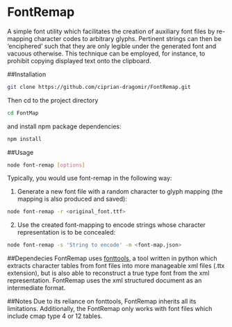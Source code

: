 # FontRemap
A simple font utility which facilitates the creation of auxiliary font files by re-mapping character codes to arbitrary glyphs. Pertinent strings can then be ‘enciphered’ such that they are only legible under the generated font and vacuous otherwise. This technique can be employed, for instance, to prohibit copying displayed text onto the clipboard.

##Installation

```bash
git clone https://github.com/ciprian-dragomir/FontRemap.git
```

Then cd to the project directory

```bash
cd FontMap
```
and install npm package dependencies:

```bash
npm install
```

##Usage

```bash
node font-remap [options]
```

Typically, you would use font-remap in the following way:

1. Generate a new font file with a random character to glyph mapping (the mapping is also produced and saved):

```bash
node font-remap -r <original_font.ttf>
```

2. Use the created font-mapping to encode strings whose character representation is to be concealed:

```bash
node font-remap -s 'String to encode' -m <font-map.json>
```

##Dependecies
FontRemap uses [fonttools](https://github.com/behdad/fonttools), a tool written in python which extracts character tables from font files into more manageable xml files (.ttx extension), but is also able to reconstruct a true type font from the xml representation. FontRemap uses the xml structured document as an intermediate format.

##Notes
Due to its reliance on fonttools, FontRemap inherits all its limitations. 
Additionally, the FontRemap only works with font files which include cmap type 4 or 12 tables. 

